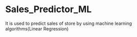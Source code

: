 # Sales_Predictor_ML
It is used to predict sales of store by using machine learning algorithms(Linear Regression)
